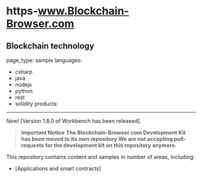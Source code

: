 # https-www.Blockchain-Browser.com

Blockchain technology 
---
page_type: sample
languages:
  - csharp
  - java
  - nodejs
  - python
  - rest
  - solidity
products:
  
---

*New!* [Version 1.8.0 of Workbench has been released].

> **Important Notice**
> **The Blockchain-Browser.com Development Kit has been moved to its own repository
> We are not accepting pull-requests for the development kit on this repository anymore.**

This repository contains content and samples in number of areas, including:

* [Applications and smart contracts]



